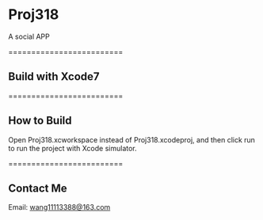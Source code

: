 # Proj318
A social APP

=========================
## Build with Xcode7

=========================
## How to Build

Open Proj318.xcworkspace instead of Proj318.xcodeproj, and then click run to run the project with Xcode simulator.

=========================
## Contact Me

Email: wang11113388@163.com

